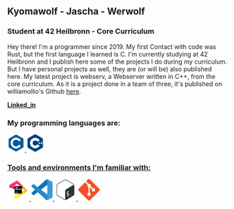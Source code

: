 ## Kyomawolf - Jascha - Werwolf
### Student at 42 Heilbronn - Core Curriculum

Hey there! I'm a programmer since 2019. My first Contact with code was Rust, but the first language I learned is C.
I'm currently studying at 42 Heilbronn and I publish here some of the projects I do during my curriculum. But I have personal projects as well, they are (or will be) also published here. My latest project is webserv, a Webserver written in C++, from the core curriculum. As it is a project done in a team of three, it's published on williamollio's Github [here](https://github.com/williamollio/webserv "webserv").

[**Linked_in**](https://www.linkedin.com/in/jascha-kasper-4a94b5221/, "Jascha Kasper")

### My programming languages are:

<a href="https://en.wikipedia.org/wiki/C_(programming_language)" target="_blank"> <img src="https://raw.githubusercontent.com/devicons/devicon/master/icons/c/c-plain.svg" width="40" height="40"/> <a href="https://en.wikipedia.org/wiki/C%2B%2B" target="_blank"> <img src="https://raw.githubusercontent.com/devicons/devicon/master/icons/cplusplus/cplusplus-plain.svg" width="40" height="40"/> 
  
### Tools and environments I'm familiar with:
<a href="https://www.jetbrains.com/clion/" target="_blank"> <img src="https://raw.githubusercontent.com/devicons/devicon/master/icons/jetbrains/jetbrains-original.svg" width="50" height="50"/>
<a href="https://code.visualstudio.com/" target="_blank"> <img src="https://raw.githubusercontent.com/devicons/devicon/master/icons/vscode/vscode-original.svg" width="50" height="50"/>
<a href="https://de.wikipedia.org/wiki/Bash_(Shell)" target="_blank"> <img src="https://raw.githubusercontent.com/devicons/devicon/master/icons/bash/bash-original.svg" width="50" height="50"/>
<a href="https://git-scm.com/" target="_blank"> <img src="https://raw.githubusercontent.com/devicons/devicon/master/icons/git/git-original.svg" width="50" height="50"/>
